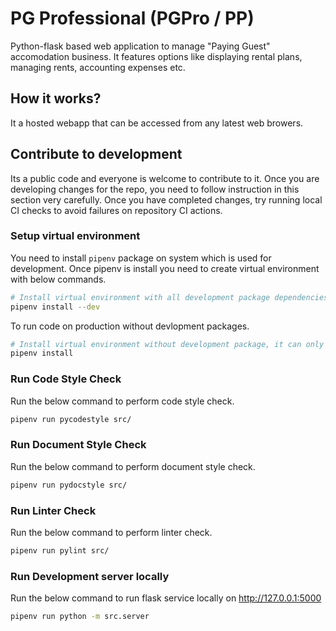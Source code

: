 # PG Professional (PGPro / PP)
Python-flask based web application to manage "Paying Guest" accomodation business. It features options like displaying rental plans, managing rents, accounting expenses etc.

## How it works?
It a hosted webapp that can be accessed from any latest web browers.

## Contribute to development
Its a public code and everyone is welcome to contribute to it. Once you are developing changes for the repo, you need to follow instruction in this section very carefully. Once you have completed changes, try running local CI checks to avoid failures on repository CI actions.

### Setup virtual environment
You need to install `pipenv` package on system which is used for development. Once pipenv is install you need to create virtual environment with below commands.

```bash
# Install virtual environment with all development package dependencies.
pipenv install --dev
```

To run code on production without devlopment packages.
```bash
# Install virtual environment without development package, it can only be used only for running production code but not performing any development checks.
pipenv install
```

### Run Code Style Check
Run the below command to perform code style check.

```bash
pipenv run pycodestyle src/
```

### Run Document Style Check
Run the below command to perform document style check.

```bash
pipenv run pydocstyle src/
```

### Run Linter Check
Run the below command to perform linter check.

```bash
pipenv run pylint src/
```

### Run Development server locally
Run the below command to run flask service locally on http://127.0.0.1:5000

```bash
pipenv run python -m src.server
```

